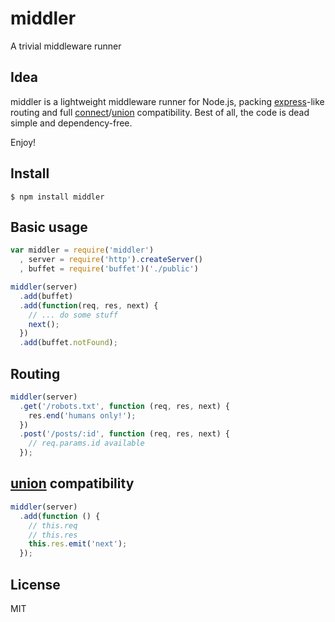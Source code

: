 middler
=======

A trivial middleware runner

Idea
----

middler is a lightweight middleware runner for Node.js, packing
[express](https://github.com/visionmedia/express)-like routing and full
[connect](https://github.com/senchalabs/connect)/[union](https://github.com/flatiron/union)
compatibility. Best of all, the code is dead simple and dependency-free.

Enjoy!

Install
-------

```
$ npm install middler
```

Basic usage
-----------

```javascript
var middler = require('middler')
  , server = require('http').createServer()
  , buffet = require('buffet')('./public')

middler(server)
  .add(buffet)
  .add(function(req, res, next) {
    // ... do some stuff
    next();
  })
  .add(buffet.notFound);
```

Routing
-------

```javascript
middler(server)
  .get('/robots.txt', function (req, res, next) {
    res.end('humans only!');
  })
  .post('/posts/:id', function (req, res, next) {
    // req.params.id available
  });
```

[union](https://github.com/flatiron/union) compatibility
--------------------------------------------------------

```javascript
middler(server)
  .add(function () {
    // this.req
    // this.res
    this.res.emit('next');
  });
```

License
-------

MIT
